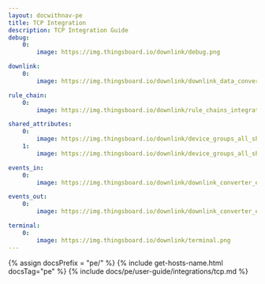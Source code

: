 ```yaml
---
layout: docwithnav-pe
title: TCP Integration
description: TCP Integration Guide
debug:
    0:
        image: https://img.thingsboard.io/downlink/debug.png

downlink:
    0:
        image: https://img.thingsboard.io/downlink/downlink_data_converter_details.png

rule_chain:
    0:
        image: https://img.thingsboard.io/downlink/rule_chains_integration_downlink.png

shared_attributes:
    0:
        image: https://img.thingsboard.io/downlink/device_groups_all_shared_attributes.png
    1:
        image: https://img.thingsboard.io/downlink/device_groups_all_shared_attributes_update.png

events_in:
    0:
        image: https://img.thingsboard.io/downlink/downlink_converter_events_in.png

events_out:
    0:
        image: https://img.thingsboard.io/downlink/downlink_converter_events_out.png

terminal:
    0:
        image: https://img.thingsboard.io/downlink/terminal.png
---
```



{% assign docsPrefix = "pe/" %}
{% include get-hosts-name.html docsTag="pe" %}
{% include docs/pe/user-guide/integrations/tcp.md %}
